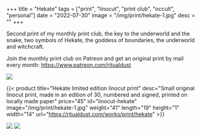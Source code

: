 +++
title = "Hekate"
tags = ["print", "linocut", "print club", "occult", "personal"]
date = "2022-07-30"
image = "/img/print/hekate-1.jpg"
desc = ""
+++

Second print of my monthly print club, the key to the underworld and the snake, two symbols of Hekate, the goddess of boundaries, the underworld and witchcraft.

Join the monthly print club on Patreon and get an original print by mail every month: https://www.patreon.com/ritualdust

![](/img/print/hekate-1.jpg)

{{< product title="Hekate limited edition linocut print" desc="Small original linocut print, made in an edition of 30, numbered and signed, printed on locally made paper" price="45" id="linocut-hekate" image="/img/print/hekate-1.jpg" weight="41" length="19" height="1" width="14" url="https://ritualdust.com/works/print/hekate" >}}

![](/img/print/hekate-2.jpg)
![](/img/print/hekate-3.jpg)
